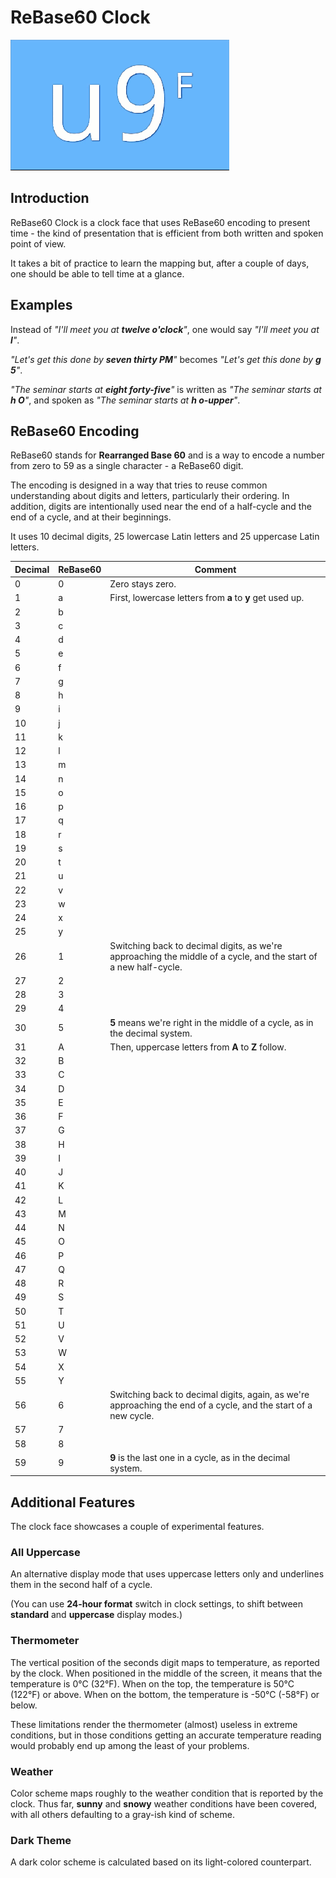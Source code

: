 # ReBase60 Clock

<img src='rebase60.gif' width='350'>

## Introduction

ReBase60 Clock is a clock face that uses ReBase60 encoding to present time - the kind of presentation that is efficient from both written and spoken point of view.

It takes a bit of practice to learn the mapping but, after a couple of days, one should be able to tell time at a glance.

## Examples

Instead of *\"I'll meet you at **twelve o'clock**\"*, one would say *\"I'll meet you at **l**\"*.

*\"Let's get this done by **seven thirty PM**\"* becomes *\"Let's get this done by **g 5**\"*.

*\"The seminar starts at **eight forty-five**\"* is written as *\"The seminar starts at **h O**\"*, and spoken as *\"The seminar starts at **h o-upper**\"*.

## ReBase60 Encoding

ReBase60 stands for **Rearranged Base 60** and is a way to encode a number from zero to 59 as a single character - a ReBase60 digit.

The encoding is designed in a way that tries to reuse common understanding about digits and letters, particularly their ordering. In addition, digits are intentionally used near the end of a half-cycle and the end of a cycle, and at their beginnings.

It uses 10 decimal digits, 25 lowercase Latin letters and 25 uppercase Latin letters.

| Decimal | ReBase60 | Comment |
| ------- | -------- | ------- |
| 0       | 0        | Zero stays zero. |
| 1       | a        | First, lowercase letters from **a** to **y** get used up. |
| 2       | b        |
| 3       | c        |
| 4       | d        |
| 5       | e        |
| 6       | f        |
| 7       | g        |
| 8       | h        |
| 9       | i        |
| 10      | j        |
| 11      | k        |
| 12      | l        |
| 13      | m        |
| 14      | n        |
| 15      | o        |
| 16      | p        |
| 17      | q        |
| 18      | r        |
| 19      | s        |
| 20      | t        |
| 21      | u        |
| 22      | v        |
| 23      | w        |
| 24      | x        |
| 25      | y        |
| 26      | 1        | Switching back to decimal digits, as we're approaching the middle of a cycle, and the start of a new half-cycle. |
| 27      | 2        |
| 28      | 3        |
| 29      | 4        |
| 30      | 5        | **5** means we're right in the middle of a cycle, as in the decimal system. |
| 31      | A        | Then, uppercase letters from **A** to **Z** follow. |
| 32      | B        |
| 33      | C        |
| 34      | D        |
| 35      | E        |
| 36      | F        |
| 37      | G        |
| 38      | H        |
| 39      | I        |
| 40      | J        |
| 41      | K        |
| 42      | L        |
| 43      | M        |
| 44      | N        |
| 45      | O        |
| 46      | P        |
| 47      | Q        |
| 48      | R        |
| 49      | S        |
| 50      | T        |
| 51      | U        |
| 52      | V        |
| 53      | W        |
| 54      | X        |
| 55      | Y        |
| 56      | 6        | Switching back to decimal digits, again, as we're approaching the end of a cycle, and the start of a new cycle. |
| 57      | 7        |
| 58      | 8        |
| 59      | 9        | **9** is the last one in a cycle, as in the decimal system. |

## Additional Features

The clock face showcases a couple of experimental features.

### All Uppercase

An alternative display mode that uses uppercase letters only and underlines them in the second half of a cycle.

(You can use **24-hour format** switch in clock settings, to shift between **standard** and **uppercase** display modes.)

### Thermometer

The vertical position of the seconds digit maps to temperature, as reported by the clock. When positioned in the middle of the screen, it means that the temperature is 0°C (32°F). When on the top, the temperature is 50°C (122°F) or above. When on the bottom, the temperature is -50°C (-58°F) or below.

These limitations render the thermometer (almost) useless in extreme conditions, but in those conditions getting an accurate temperature reading would probably end up among the least of your problems.

### Weather

Color scheme maps roughly to the weather condition that is reported by the clock. Thus far, **sunny** and **snowy** weather conditions have been covered, with all others defaulting to a gray-ish kind of scheme.

### Dark Theme

A dark color scheme is calculated based on its light-colored counterpart.


